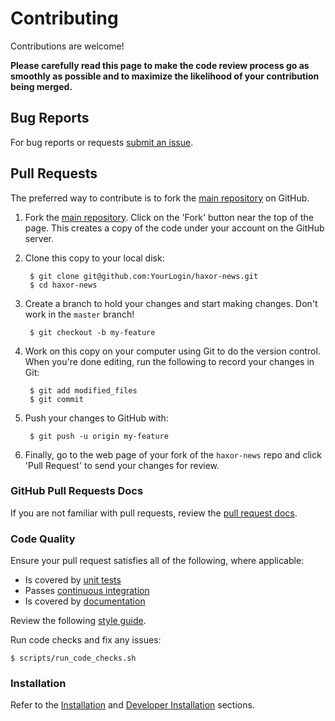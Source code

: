 Contributing
============

Contributions are welcome!

**Please carefully read this page to make the code review process go as smoothly as possible and to maximize the likelihood of your contribution being merged.**

## Bug Reports

For bug reports or requests [submit an issue](https://github.com/donnemartin/haxor-news/issues).

## Pull Requests

The preferred way to contribute is to fork the
[main repository](https://github.com/donnemartin/haxor-news) on GitHub.

1. Fork the [main repository](https://github.com/donnemartin/haxor-news).  Click on the 'Fork' button near the top of the page.  This creates a copy of the code under your account on the GitHub server.

2. Clone this copy to your local disk:

        $ git clone git@github.com:YourLogin/haxor-news.git
        $ cd haxor-news

3. Create a branch to hold your changes and start making changes. Don't work in the `master` branch!

        $ git checkout -b my-feature

4. Work on this copy on your computer using Git to do the version control. When you're done editing, run the following to record your changes in Git:

        $ git add modified_files
        $ git commit

5. Push your changes to GitHub with:

        $ git push -u origin my-feature

6. Finally, go to the web page of your fork of the `haxor-news` repo and click 'Pull Request' to send your changes for review.

### GitHub Pull Requests Docs

If you are not familiar with pull requests, review the [pull request docs](https://help.github.com/articles/using-pull-requests/).

### Code Quality

Ensure your pull request satisfies all of the following, where applicable:

* Is covered by [unit tests](https://github.com/donnemartin/haxor-news#unit-tests-and-code-coverage)
* Passes [continuous integration](https://github.com/donnemartin/haxor-news#continuous-integration)
* Is covered by [documentation](https://github.com/donnemartin/haxor-news#documentation)

Review the following [style guide](https://google.github.io/styleguide/pyguide.html).

Run code checks and fix any issues:

    $ scripts/run_code_checks.sh

### Installation

Refer to the [Installation](https://github.com/donnemartin/haxor-news#installation) and [Developer Installation](https://github.com/donnemartin/haxor-news#developer-installation) sections.
